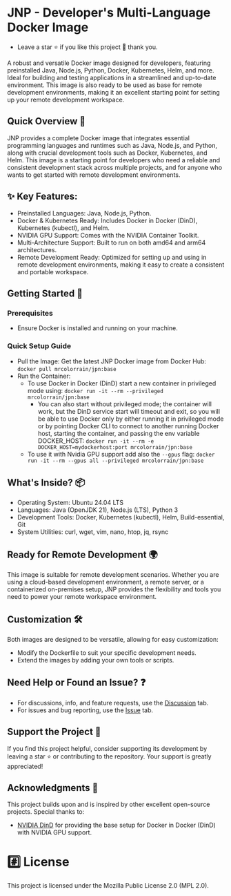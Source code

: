 # JNP - Developer's Multi-Language Docker Image
- Leave a star ⭐ if you like this project 🙂 thank you.

A robust and versatile Docker image designed for developers, featuring preinstalled Java, Node.js, Python, Docker, Kubernetes, Helm, and more. Ideal for building and testing applications in a streamlined and up-to-date environment. This image is also ready to be used as base for remote development environments, making it an excellent starting point for setting up your remote development workspace.  

## Quick Overview 🚀
JNP provides a complete Docker image that integrates essential programming languages ​​and runtimes such as Java, Node.js, and Python, along with crucial development tools such as Docker, Kubernetes, and Helm. This image is a starting point for developers who need a reliable and consistent development stack across multiple projects, and for anyone who wants to get started with remote development environments.

## ✨ Key Features:

- Preinstalled Languages: Java, Node.js, Python.
- Docker & Kubernetes Ready: Includes Docker in Docker (DinD), Kubernetes (kubectl), and Helm.
- NVIDIA GPU Support: Comes with the NVIDIA Container Toolkit.
- Multi-Architecture Support: Built to run on both amd64 and arm64 architectures.
- Remote Development Ready: Optimized for setting up and using in remote development environments, making it easy to create a consistent and portable workspace.

## Getting Started 🚥
### Prerequisites
- Ensure Docker is installed and running on your machine.

### Quick Setup Guide
- Pull the Image: Get the latest JNP Docker image from Docker Hub: `docker pull mrcolorrain/jpn:base`
- Run the Container: 
    - To use Docker in Docker (DinD) start a new container in privileged mode using: `docker run -it --rm --privileged mrcolorrain/jpn:base`
        - You can also start without privileged mode; the container will work, but the DinD service start will timeout and exit, so you will be able to use Docker only by either running it in privileged mode or by pointing Docker CLI to connect to another running Docker host, starting the container, and passing the env variable DOCKER_HOST: `docker run -it --rm -e DOCKER_HOST=mydockerhost:port mrcolorrain/jpn:base`
    - To use it with Nvidia GPU support add also the `--gpus` flag: `docker run -it --rm --gpus all --privileged mrcolorrain/jpn:base`


## What's Inside? 📦
- Operating System: Ubuntu 24.04 LTS
- Languages: Java (OpenJDK 21), Node.js (LTS), Python 3
- Development Tools: Docker, Kubernetes (kubectl), Helm, Build-essential, Git
- System Utilities: curl, wget, vim, nano, htop, jq, rsync

## Ready for Remote Development 🌍
This image is suitable for remote development scenarios. Whether you are using a cloud-based development environment, a remote server, or a containerized on-premises setup, JNP provides the flexibility and tools you need to power your remote workspace environment.

## Customization 🛠️
Both images are designed to be versatile, allowing for easy customization:

- Modify the Dockerfile to suit your specific development needs.
- Extend the images by adding your own tools or scripts.

## Need Help or Found an Issue? ❓
- For discussions, info, and feature requests, use the [Discussion](https://github.com/MRColorR/jnp/discussions) tab.
- For issues and bug reporting, use the [Issue](https://github.com/MRColorR/jnp/issues) tab.

## Support the Project 🫶
If you find this project helpful, consider supporting its development by leaving a star ⭐ or contributing to the repository. Your support is greatly appreciated!

## Acknowledgments 🙏
This project builds upon and is inspired by other excellent open-source projects. Special thanks to:

- [NVIDIA DinD](https://github.com/ehfd/nvidia-dind) for providing the base setup for Docker in Docker (DinD) with NVIDIA GPU support.

# :hash: License
This project is licensed under the Mozilla Public License 2.0 (MPL 2.0).
